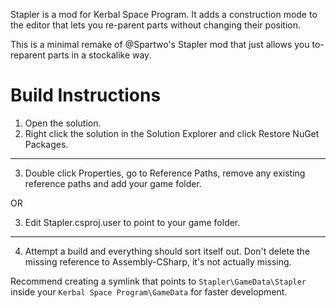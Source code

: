 Stapler is a mod for Kerbal Space Program. It adds a construction mode to the editor that lets you re-parent parts without changing their position.

This is a minimal remake of @Spartwo's Stapler mod that just allows you to-reparent parts in a stockalike way.

# Build Instructions

1. Open the solution.
2. Right click the solution in the Solution Explorer and click Restore NuGet Packages.

-----------------

3. Double click Properties, go to Reference Paths, remove any existing reference paths and add your game folder.

OR

3. Edit Stapler.csproj.user to point to your game folder.

------------------

4. Attempt a build and everything should sort itself out. Don't delete the missing reference to Assembly-CSharp, it's not actually missing.

Recommend creating a symlink that points to `Stapler\GameData\Stapler` inside your `Kerbal Space Program\GameData` for faster development.
